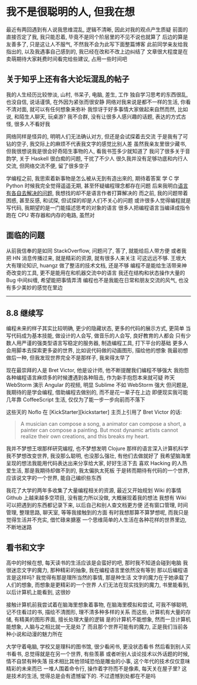 
我不是很聪明的人, 但我在想
======

最近有两回遇到有人说我思维混乱, 逻辑不清晰, 因此对我的观点产生质疑
前面的直接否定了我, 我只能忍着, 毕竟不是同个阶层里的不见不说也就算了
后边的算是友善多了, 只是这让人不服气, 不然我不会为此写下面整篇博客
此前同学亲友给我指出的, 以及我遇事自己感到的, 我已经在改和不改上边纠结了
文章很大程度是在卖萌期待大家耗费时间看完给些建议, 占用一些时间吧

关于知乎上还有各大论坛混乱的帖子
------

我的人生经历比较惨淡, 山村, 书呆子, 电脑, 差生, 工作
独自学习思考的东西很乱, 也没自信, 说话谨慎, 在外因为紧张而很安静
网络对我来说是都不一样的生活, 你看不清对面, 就可以有任何想象来弥补
我惊讶于好多事情大家做起来自然而然, 比如说, 和陌生人聊天, 玩桌游?
我不合群, 没有让很多人感兴趣的话题, 表达的方式古怪, 很多人不看好我

网络同样是怪异的, 明明人们无法确认对方, 但还是会试探着去交流
于是我有了可钻的空子, 我交际上的麻烦不代表我文字的感觉比别人差
虽然我亲友里很少藏书, 但我很想说我是很会好奇陌生事物的人, 看我书签多少就知道了
我问了很多关于音韵学, 关于 Haskell 很白痴的问题, 干扰了不少人
很久我并没有足够功底和内行人交流, 但网络交流不便, 留了很多空子

学编程之前, 我思索着新事物是怎么被从无到有造出來的, 期待着答案
学 C 学 Python 时候我完全觉得遥遥无期, 甚至怀疑编程理念都存在问题
后来我明白[语言有各自去解决的问题][fixes], 我想找的却不是语言作者打算解决的
而之前, 我的问题带着困惑, 甚至反感, 和试探, 但试探的却是人们不关心的问题
或许很多人觉得编程就是写代码, 我期望的是一门能描述思考的对象的语言
很多人把编程语言当编译成指令跑在 CPU 寄存器和内存的电路, 虽然对

[fixes]: http://www.solipsys.co.uk/new/EveryLanguageFixesSomething.html?HN0

面临的问题
------

从前我信奉的是如同 StackOverflow, 问题问了, 答了, 就能给后人带方便
或者我把 HN 消息传播过来, 就是精彩的资源, 就有很多人来关注
可这远远不够. 王垠大大有理论知识, huangz 做了整洁的技术文档, 还是不够
编程不是能给生活带来神奇改变的工具, 更不是能用在和机器交流中的语言
我还在结构和状态操作大量的 Bug 中间纠缠, 希望能把事情弄清
编程也不是我能在日常和朋友交流的风气, 也没有多少美妙的感觉在里边

------

8.8 继续写
------

编程未来的样子其实比较明确, 更少的隐藏状态, 更多的代码的展示方式, 更简单
当写代码成为基本技能, 做设计的人会写, 做音乐的人会写, 良好教育的人都会
只有少数人用严谨的强类型语言写稳定的服务器, 制造编程工具, 打下平台的基础
更多人会用脚本去探索更多姿的世界, 比如说代码做的动画图形, 描绘他的想象
我最初想做后一种, 但我发现世界完全不是那样子, 我来得太早了

现在最崇拜的人是 Bret Victor, 他是设计师, 他不断提醒我们编程不够强大
我抱怨各种编程语言麻烦多的时候遭遇到各种阻击, 作为新手抱怨本来就可疑
昨天 WebStorm 演示 Angular 的视频, 明显 Sublime 不如 WebStorm 强大
但问题是, 我期待的是学会编程, 借助编程去做别的, 而不是花一辈子在上边
即便现实我可能几年靠 CoffeeScript 生活, 仅仅为了能一步一步向前而不落下

这些天的 Noflo 在 [KickStarter][kickstarter] 主页上引用了 Bret Victor 的话:

> A musician can compose a song, a animator can compose a short, a painter can compose a painting.
> But most dynamic artists cannot realize their own creations, and this breaks my heart.

[kinkstarer]:http://www.kickstarter.com/projects/noflo/noflo-development-environment

我并不梦想王垠那样研究编程, 也不梦想发明 Clojure 那样的语言深入计算机科学
我不梦想改变世界, 我没那么聪明, 也没那么强壮, 有他们去做就好了
我希望脑海里呈现的想法我能用代码表达出来分享给大家, 好好生活下去
喜欢 Hacking 的人热爱生活, 那是我期待却做不到的, 我太偏执太死板
于是转而期待有代码的一个世界, 应该说文字的一个世界, 能自己编织些东西

我花了大学的两年多收集了大量编程相关的资源, 最近又开始规划 Wiki 的事情
Github 上越来越多空项目, 没有能力所以没做, 大概展现着我的想法
我想有 Wiki 可以把遇到的东西都记录下来, 以后自己和别人查文档更方便
还有窗口管理, 时间管理, 整理思路, 聊天室, 等等我接触到的方面
有时我想那算不算梦想呢, 而我只是觉得生活并不充实, 借忙碌来搪塞
一个思维简单的人生活在各种花样的世界里边, 不断地迷路

看书和文字
------

高中的时候在想, 每天读书的生活应该是会蛮好的吧, 那时我不知道会碰到电脑
我很迷恋文字的魔力, 那种精彩的抽象, 我在编程语言里依然没有等到
那以后编程语言是这样吗? 我觉得有那是理所当然的事情, 那是种生活
文字的魔力在于她承载了人们的想象, 而想象是更精彩的一个世界
人们无法在现实找到的魔力, 书里能看到, 以后计算机上能看到, 这很妙

接触计算机前我尝试着在脑海里想象着事物, 在脑海里模拟和尝试,
可我不够聪明, 记不住看过的书, 描绘不清图形, 理不清多种多样的关系
而这些, 计算机有大量的存储, 有精美的图形界面, 擅长处理大量的逻辑
是的计算机不能想象, 然而一旦计算机能想象, 人脑与之相比就一无是处了
而且那个世界可能有的魔力, 正是我们当前各种小说和动漫的魅力所在

大学守着电脑, 学校又是理科的图书馆, 很少看闲书, 更没状态看书
然后看到别人买书看书, 总觉得就是在另一个世界, 有些羡慕
或者听别人谈论技术以外话题的时候, 情不自禁有种失落
技术相比其他领域恐怕是雕虫的小事, 这个年代的技术仅仅意味精彩的未来而已
一堆人围着命令行, 操作着字符而不是像素, 每天关在屋子里?
这是技术的生活, 觉得总是会有遗憾留下的. 不过遗憾到处都在不是吗
